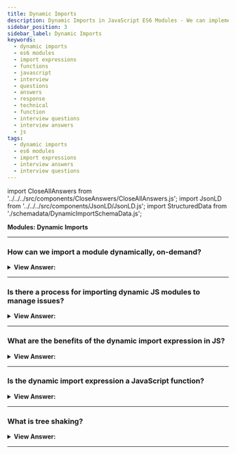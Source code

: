 ```yaml
---
title: Dynamic Imports
description: Dynamic Imports in JavaScript ES6 Modules - We can implement dynamic imports by using the import expression. Frontend Developer Interview Questions
sidebar_position: 3
sidebar_label: Dynamic Imports
keywords:
  - dynamic imports
  - es6 modules
  - import expressions
  - functions
  - javascript
  - interview
  - questions
  - answers
  - response
  - technical
  - function
  - interview questions
  - interview answers
  - js
tags:
  - dynamic imports
  - es6 modules
  - import expressions
  - interview answers
  - interview questions
---
```


import CloseAllAnswers from '../../../src/components/CloseAnswers/CloseAllAnswers.js';
import JsonLD from '../../../src/components/JsonLD/JsonLD.js';
import StructuredData from './schemadata/DynamicImportSchemaData.js';

<JsonLD data={StructuredData} />

<head>
  <title>Dynamic Imports | JavaScript Frontend Phone Interview Answers</title>
</head>

**Modules: Dynamic Imports**

<CloseAllAnswers />

---

### How can we import a module dynamically, on-demand?

<details>
  <summary><strong>View Answer:</strong></summary>
  <div>
  <div><strong>Interview Response:</strong> We can implement dynamic imports by using the import expression. The import(module) expression loads the module and returns a promise that resolves into a module object that contains all its exports. It gets called from any place in our code.
</div><br />
  <div><strong className="codeExample">Code Example:</strong><br /><br />

  <div></div>

```js
// 📁 say.js
export function hi() {
  alert(`Hello`);
}

export function bye() {
  alert(`Bye`);
}

// Then dynamic import can be like this

let { hi, bye } = await import('./say.js');

hi();
bye();
```

  </div>
  </div>
</details>

---

### Is there a process for importing dynamic JS modules to manage issues?

<details>
  <summary><strong>View Answer:</strong></summary>
  <div>
  <div><strong>Interview Response:</strong> In simple terms, we can handle errors in dynamic imports the same way we handle errors in promises by using the then and catch methods.
</div><br />
  <div><strong className="codeExample">Code Example:</strong><br /><br />

  <div></div>

```js
let modulePath = prompt("Which module to load?");

import(modulePath)
  .then(obj => <module object>)
  .catch(err => <loading error, e.g. if no such module>)
```

  </div>
  </div>
</details>

---

### What are the benefits of the dynamic import expression in JS?

<details>
  <summary><strong>View Answer:</strong></summary>
  <div>
  <div><strong>Interview Response:</strong> The main benefit of dynamic imports is that they allow you to load JavaScript modules dynamically. This implementation makes it useful for lazy-loading or computed module specifier strings. In addition, dynamic imports provide us with a promise, allowing access to the .then and .catch methods for handling (catch error). Dynamic imports work in regular scripts; they don’t require script type="module".
</div>
  </div>
</details>

---

### Is the dynamic import expression a JavaScript function?

<details>
  <summary><strong>View Answer:</strong></summary>
  <div>
  <div><strong>Interview Response:</strong> No, although import() looks like a function call, it’s a special syntax that happens to use parentheses (similar to super()). So, we cannot copy import to a variable or use call/apply with it. It is not a function.
</div>
  </div>
</details>

---

### What is tree shaking?

<details>
  <summary><strong>View Answer:</strong></summary>
  <div>
  <div><strong>Interview Response:</strong> Tree shaking is a type of dead code removal. It implies that unnecessary modules get excluded from the bundle during the build process. It relies on the static structure of ES2015 module syntax ( i.e., import and export). Initially, the ES2015 module bundler 'rollup' promoted this. We have access to several module bundlers, including WebPack, Browserify, Fusebox, and Rollup.
</div>
  </div>
</details>

---
